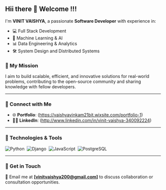 ## Hii there 👋 Welcome !!!

I'm **VINIT VAISHYA**, a passionate **Software Developer** with experience in:
- 💻 Full Stack Development
- 🧠 Machine Learning & AI
- 📊 Data Engineering & Analytics
- 🛠️ System Design and Distributed Systems

### 🚀 My Mission
I aim to build scalable, efficient, and innovative solutions for real-world problems, contributing to the open-source community and sharing knowledge with fellow developers.

---


### 🌟 Connect with Me
- 🌐 **Portfolio**: (https://vaishyavinkam21bit.wixsite.com/portfolio-1)
- 🧑‍💼 **LinkedIn**: (http://www.linkedin.com/in/vinit-vaishya-340092224)
---

### 🔧 Technologies & Tools
![Python](https://img.shields.io/badge/-Python-05122A?style=flat&logo=python)&nbsp;
![Django](https://img.shields.io/badge/-Django-05122A?style=flat&logo=django)&nbsp;
![JavaScript](https://img.shields.io/badge/-JavaScript-05122A?style=flat&logo=javascript)&nbsp;
![PostgreSQL](https://img.shields.io/badge/-PostgreSQL-05122A?style=flat&logo=postgresql)&nbsp;

---

### 📩 Get in Touch
📧 Email me at **[vinitvaishya200@gmail.com]** to discuss collaboration or consultation opportunities.
